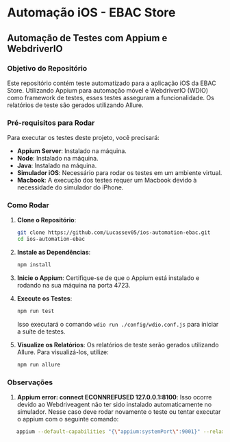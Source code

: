 # Automação iOS - EBAC Store

## Automação de Testes com Appium e WebdriverIO

### Objetivo do Repositório

Este repositório contém teste automatizado para a aplicação iOS da EBAC Store. Utilizando Appium para automação móvel e WebdriverIO (WDIO) como framework de testes, esses testes asseguram a funcionalidade. Os relatórios de teste são gerados utilizando Allure.

### Pré-requisitos para Rodar

Para executar os testes deste projeto, você precisará:

- **Appium Server**: Instalado na máquina.
- **Node**: Instalado na máquina.
- **Java**: Instalado na máquina.
- **Simulador iOS**: Necessário para rodar os testes em um ambiente virtual.
- **Macbook**: A execução dos testes requer um Macbook devido à necessidade do simulador do iPhone.

### Como Rodar

1. **Clone o Repositório**:

   ```bash
   git clone https://github.com/Lucassev05/ios-automation-ebac.git
   cd ios-automation-ebac
   ```

2. **Instale as Dependências**:

   ```bash
   npm install
   ```

3. **Inicie o Appium**:
   Certifique-se de que o Appium está instalado e rodando na sua máquina na porta 4723.

4. **Execute os Testes**:

   ```bash
   npm run test
   ```

   Isso executará o comando `wdio run ./config/wdio.conf.js` para iniciar a suíte de testes.

5. **Visualize os Relatórios**:
   Os relatórios de teste serão gerados utilizando Allure. Para visualizá-los, utilize:
   ```bash
   npm run allure
   ```

### Observações

1. **Appium error: connect ECONNREFUSED 127.0.0.1:8100**: Isso ocorre devido ao Webdriveagent não ter sido instalado automaticamente no simulador. Nesse caso deve rodar novamente o teste ou tentar executar o appium com o seguinte comando:

```bash
   appium --default-capabilities "{\"appium:systemPort\":9001}" --relaxed-security
```
